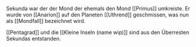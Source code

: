 Sekunda war der der Mond der ehemals den Mond [[Primus]] umkreiste. Er wurde von [[Anarion]] auf den Planeten [[Uthrend]] geschmissen, was nun als [[Mondfall]] bezeichnet wird.

[[Pentagrad]] und die [[Kleine Inseln (name wip)]] sind aus den Überresten Sekundas entstanden.